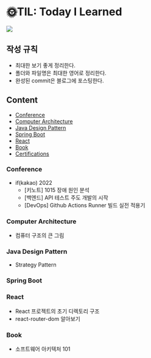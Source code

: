 # 🌞TIL: Today I Learned

<a href="https://sieunp06.github.io/" target="_blank"><img src="https://img.shields.io/badge/🌠 Dev{sieun}-9370DB?style=for-the-badge"></a>
<br>

## 작성 규칙
- 최대한 보기 좋게 정리한다.
- 폴더와 파일명은 최대한 영어로 정리한다.
- 완성된 commit은 블로그에 포스팅한다.

## Content
- [Conference](#conference)
- [Computer Architecture](#computer-architecture)
- [Java Design Pattern](#java-design-pattern)
- [Spring Boot](#spring-boot)
- [React](#react)
- [Book](#book)
- [Certifications](#certifications)

### Conference
- if(kakao) 2022
    - [키노트] 1015 장애 원인 분석
    - [백엔드] API 테스트 주도 개발의 시작
    - [DevOps] Github Actions Runner 빌드 실전 적용기

### Computer Architecture
- 컴퓨터 구조의 큰 그림

### Java Design Pattern
- Strategy Pattern

### Spring Boot

### React
- React 프로젝트의 초기 디렉토리 구조
- react-router-dom 알아보기

### Book
- 소프트웨어 아키텍처 101